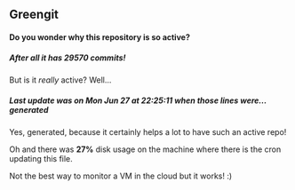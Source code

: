 ## Greengit

#### Do you wonder why this repository is so active?

##### After all it has 29570 commits!

But is it *really* active? Well...

##### Last update was on Mon Jun 27 at 22:25:11 when those lines were... generated

Yes, generated, because it certainly helps a lot to have such an active repo!

Oh and there was **27%** disk usage on the machine
where there is the cron updating this file.

Not the best way to monitor a VM in the cloud but it works! :)
